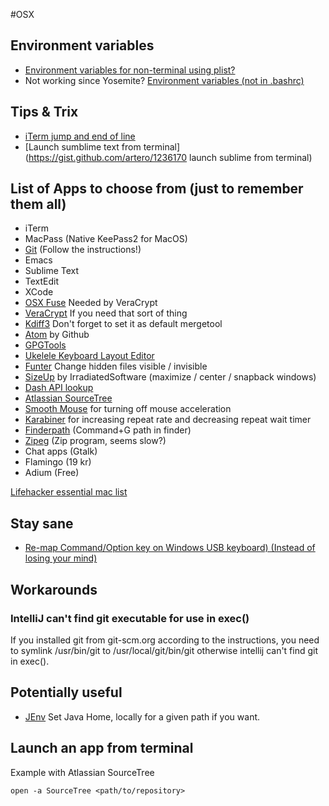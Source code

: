 #OSX

## Environment variables
* [Environment variables for non-terminal using plist?](https://codingdaily.wordpress.com/2010/10/28/how-to-edit-macosxenvironment-plist-from-a-shell/)
* Not working since Yosemite? [Environment variables (not in .bashrc)](http://www.dowdandassociates.com/blog/content/howto-set-an-environment-variable-in-mac-os-x-slash-etc-slash-launchd-dot-conf/)

## Tips & Trix
* [iTerm jump and end of line](http://stackoverflow.com/questions/6205157/iterm2-how-to-get-jump-to-beginning-end-of-line-in-bash-shell)
* [Launch sumblime text from terminal](https://gist.github.com/artero/1236170 launch sublime from terminal)

## List of Apps to choose from (just to remember them all)
* iTerm
* MacPass (Native KeePass2 for MacOS)
* [Git](http://git-scm.com/) (Follow the instructions!)
* Emacs
* Sublime Text 
* TextEdit
* XCode
* [OSX Fuse](https://osxfuse.github.io/) Needed by VeraCrypt
* [VeraCrypt](https://veracrypt.codeplex.com/) If you need that sort of thing
* [Kdiff3](http://kdiff3.sourceforge.net/) Don't forget to set it as default mergetool
* [Atom](https://atom.io/) by Github
* [GPGTools](https://gpgtools.org/)
* [Ukelele Keyboard Layout Editor](http://scripts.sil.org/ukelele)
* [Funter](https://nektony.com/products/funter) Change hidden files visible / invisible
* [SizeUp](http://www.irradiatedsoftware.com/sizeup/) by IrradiatedSoftware (maximize / center / snapback windows)
* [Dash API lookup](https://kapeli.com/dash)
* [Atlassian SourceTree](http://www.sourcetreeapp.com/)
* [Smooth Mouse](http://smoothmouse.com/) for turning off mouse acceleration
* [Karabiner](https://pqrs.org/osx/karabiner/) for increasing repeat rate and decreasing repeat wait timer
* [Finderpath](https://bahoom.com/finderpath/) (Command+G path in finder)
* [Zipeg](http://www.zipeg.com/) (Zip program, seems slow?)
* Chat apps (Gtalk)
 * Flamingo (19 kr)
 * Adium (Free)

[Lifehacker essential mac list](http://lifehacker.com/lifehacker-pack-for-mac-our-list-of-the-essential-mac-635303836)

## Stay sane
* [Re-map Command/Option key on Windows USB keyboard) (Instead of losing your mind)](http://superuser.com/questions/80976/how-to-re-map-command-and-option-keys-on-mac-os-x-with-a-pc-keyboard)

## Workarounds
### IntelliJ can't find git executable for use in exec()
If you installed git from git-scm.org according to the instructions, you need to symlink /usr/bin/git to /usr/local/git/bin/git otherwise intellij can't find git in exec().

## Potentially useful
* [JEnv](http://www.jenv.be/) Set Java Home, locally for a given path if you want.

## Launch an app from terminal
Example with Atlassian SourceTree
```
open -a SourceTree <path/to/repository>
```




